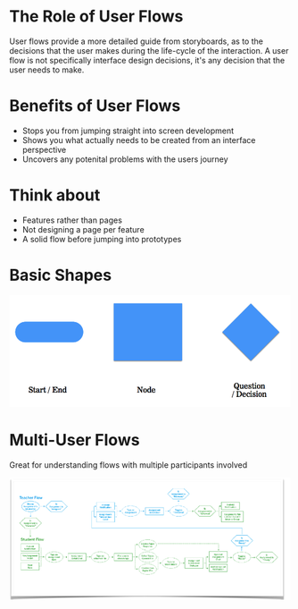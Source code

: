 <!-- TITLE: User Flows -->

# The Role of User Flows
User flows provide a more detailed guide from storyboards, as to the decisions that the user makes during the life-cycle of the interaction. A user flow is not specifically interface design decisions, it's any decision that the user needs to make.

# Benefits of User Flows
* Stops you from jumping straight into screen development
* Shows you what actually needs to be created from an interface perspective
* Uncovers any potenital problems with the users journey

# Think about
* Features rather than pages
* Not designing a page per feature
* A solid flow before jumping into prototypes

# Basic Shapes
![User Flow Shapes](/uploads/user-flow-shapes.png "User Flow Shapes")


# Multi-User Flows
Great for understanding flows with multiple participants involved

![Multi User Flow](/uploads/multi-user-flow.png "Multi User Flow")